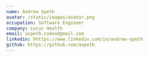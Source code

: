 ```yaml
---
name: Andrew Speth
avatar: /static/images/avatar.png
occupation: Software Engineer
company: Locus Health
email: aspeth.codes@gmail.com
linkedin: hhttps://www.linkedin.com/in/andrew-speth
github: https://github.com/aspeth
---
```

